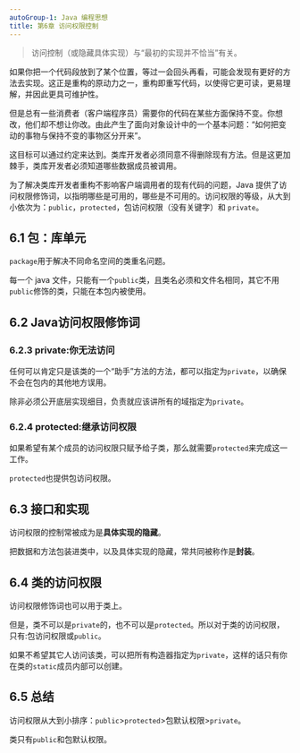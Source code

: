 ```yaml
---
autoGroup-1: Java 编程思想
title: 第6章 访问权限控制
---
```


> 访问控制（或隐藏具体实现）与“最初的实现并不恰当”有关。

如果你把一个代码段放到了某个位置，等过一会回头再看，可能会发现有更好的方法去实现。这正是重构的原动力之一，重构即重写代码，以使得它更可读，更易理解，并因此更具可维护性。

但是总有一些消费者（客户端程序员）需要你的代码在某些方面保持不变。你想改，他们却不想让你改。由此产生了面向对象设计中的一个基本问题：“如何把变动的事物与保持不变的事物区分开来”。

这目标可以通过约定来达到。类库开发者必须同意不得删除现有方法。但是这更加棘手，类库开发者必须知道哪些数据成员被调用。

为了解决类库开发者重构不影响客户端调用者的现有代码的问题，Java 提供了访问权限修饰词，以指明哪些是可用的，哪些是不可用的。访问权限的等级，从大到小依次为：`public`，`protected`，包访问权限（没有关键字）和 `private`。

## 6.1 包：库单元
`package`用于解决不同命名空间的类重名问题。

每一个 java 文件，只能有一个`public`类，且类名必须和文件名相同，其它不用`public`修饰的类，只能在本包内被使用。

## 6.2 Java访问权限修饰词
### 6.2.3 private:你无法访问
任何可以肯定只是该类的一个“助手”方法的方法，都可以指定为`private`，以确保不会在包内的其他地方误用。

除非必须公开底层实现细目，负责就应该讲所有的域指定为`private`。

### 6.2.4 protected:继承访问权限
如果希望有某个成员的访问权限只赋予给子类，那么就需要`protected`来完成这一工作。

`protected`也提供包访问权限。

## 6.3 接口和实现
访问权限的控制常被成为是**具体实现的隐藏**。

把数据和方法包装进类中，以及具体实现的隐藏，常共同被称作是**封装**。

## 6.4 类的访问权限
访问权限修饰词也可以用于类上。

但是，类不可以是`private`的，也不可以是`protected`。所以对于类的访问权限，只有:包访问权限或`public`。

如果不希望其它人访问该类，可以把所有构造器指定为`private`，这样的话只有你在类的`static`成员内部可以创建。

## 6.5 总结
访问权限从大到小排序：`public`>`protected`>包默认权限>`private`。

类只有`public`和包默认权限。